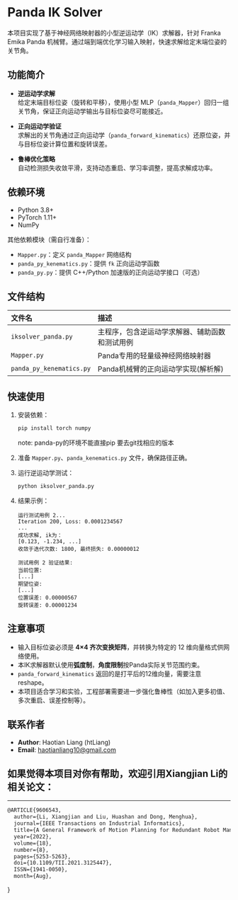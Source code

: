 # Panda IK Solver

本项目实现了基于神经网络映射器的小型逆运动学（IK）求解器，针对 Franka Emika Panda 机械臂。通过端到端优化学习输入映射，快速求解给定末端位姿的关节角。

## 功能简介

- **逆运动学求解**  
  给定末端目标位姿（旋转和平移），使用小型 MLP（`panda_Mapper`）回归一组关节角，保证正向运动学输出与目标位姿尽可能接近。

- **正向运动学验证**  
  求解出的关节角通过正向运动学（`panda_forward_kinematics`）还原位姿，并与目标位姿计算位置和旋转误差。

- **鲁棒优化策略**  
  自动检测损失收敛平滑，支持动态重启、学习率调整，提高求解成功率。

## 依赖环境

- Python 3.8+
- PyTorch 1.11+
- NumPy

其他依赖模块（需自行准备）：
- `Mapper.py`：定义 `panda_Mapper` 网络结构
- `panda_py_kenematics.py`：提供 `fk` 正向运动学函数
- `panda_py.py`：提供 C++/Python 加速版的正向运动学接口（可选）

## 文件结构

| 文件名                      | 描述                      |
|:-------------------------|:------------------------|
| `iksolver_panda.py`      | 主程序，包含逆运动学求解器、辅助函数和测试用例 |
| `Mapper.py`              | Panda专用的轻量级神经网络映射器      |
| `panda_py_kenematics.py` | Panda机械臂的正向运动学实现(解析解)   |


## 快速使用

1. 安装依赖：
   ```bash
   pip install torch numpy 
   ```
    note: panda-py的环境不能直接pip 要去git找相应的版本
2. 准备 `Mapper.py`、`panda_kenematics.py` 文件，确保路径正确。

3. 运行逆运动学测试：
   ```bash
   python iksolver_panda.py
   ```

4. 结果示例：
   ```
   运行测试用例 2...
   Iteration 200, Loss: 0.0001234567
   ...
   成功求解, ik为：
   [0.123, -1.234, ...]
   收敛于迭代次数: 1800, 最终损失: 0.00000012

   测试用例 2 验证结果:
   当前位置:
   [...]
   期望位姿:
   [...]
   位置误差: 0.00000567
   旋转误差: 0.00001234
   ```

## 注意事项

- 输入目标位姿必须是 **4×4 齐次变换矩阵**，并转换为特定的 12 维向量格式供网络使用。
- 本IK求解器默认使用**弧度制**，**角度限制**按Panda实际关节范围约束。
- `panda_forward_kinematics` 返回的是打平后的12维向量，需要注意 reshape。
- 本项目适合学习和实验，工程部署需要进一步强化鲁棒性（如加入更多初值、多次重启、误差控制等）。

## 联系作者

- **Author**: Haotian Liang (htLiang)
- **Email**: haotianliang10@gmail.com

## 如果觉得本项目对你有帮助，欢迎引用Xiangjian Li的相关论文：
---
```tex
@ARTICLE{9606543,
  author={Li, Xiangjian and Liu, Huashan and Dong, Menghua},
  journal={IEEE Transactions on Industrial Informatics}, 
  title={A General Framework of Motion Planning for Redundant Robot Manipulator Based on Deep Reinforcement Learning}, 
  year={2022},
  volume={18},
  number={8},
  pages={5253-5263},
  doi={10.1109/TII.2021.3125447},
  ISSN={1941-0050},
  month={Aug},
```

}

